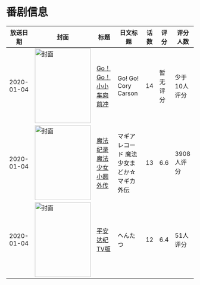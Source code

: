 # 番剧信息

|放送日期|封面|标题|日文标题|话数|评分|评分人数|
|---|---|---|---|---|---|---|
|2020-01-04|<img src="https://lain.bgm.tv/pic/cover/c/c8/0f/316760_7aYyY.jpg" alt="封面" style="width:150px;height:200px;object-fit:cover;">|[Go！Go！小小车向前冲](https://bangumi.tv/subject/316760)|Go! Go! Cory Carson|14|暂无评分|少于10人评分|
|2020-01-04|<img src="https://lain.bgm.tv/pic/cover/c/35/5b/159690_2mim1.jpg" alt="封面" style="width:150px;height:200px;object-fit:cover;">|[魔法纪录 魔法少女小圆外传](https://bangumi.tv/subject/159690)|マギアレコード 魔法少女まどか☆マギカ外伝|13|6.6|3908人评分|
|2020-01-04|<img src="https://lain.bgm.tv/pic/cover/c/d3/58/298010_bbPOb.jpg" alt="封面" style="width:150px;height:200px;object-fit:cover;">|[平安达纪 TV版](https://bangumi.tv/subject/298010)|へんたつ|12|6.4|51人评分|
